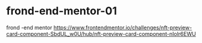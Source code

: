 # frond-end-mentor-01
frond -end mentor https://www.frontendmentor.io/challenges/nft-preview-card-component-SbdUL_w0U/hub/nft-preview-card-component-nIolr6EWU
